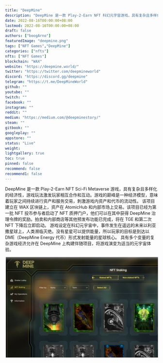 ```yaml
---
title: "DeepMine"
description: "DeepMine 是一款 Play-2-Earn NFT 科幻元宇宙游戏，具有复杂且多样化的经济学特点。"
date: 2022-08-16T00:00:00+08:00
lastmod: 2022-08-16T00:00:00+08:00
draft: false
authors: ["boogArno"]
featuredImage: "deepmine.png"
tags: ["NFT Games","DeepMine"]
categories: ["nfts"]
nfts: ["NFT Games"]
blockchain: "WAX"
website: "https://deepmine.world/"
twitter: "https://twitter.com/deepmineworld"
discord: "https://discord.gg/deepmine"
telegram: "https://t.me/DeepMineWorld"
github: ""
youtube: ""
twitch: ""
facebook: ""
instagram: ""
reddit: ""
medium: "https://medium.com/@deepminestory/"
steam: ""
gitbook: ""
googleplay: ""
appstore: ""
status: "Live"
weight: 
lightgallery: true
toc: true
pinned: false
recommend: false
recommend1: false
---
```

DeepMine 是一款 Play-2-Earn NFT Sci-Fi Metaverse 游戏，具有复杂且多样化的经济性，游戏玩法激发玩家相互合作和互动。游戏的巅峰是一种经济模型，意味着玩家之间持续进行资产和服务交易，刺激游戏内资产和代币的流动性。
该项目建立在 WAX 区块链上，资产在 AtomicHub 和内部市场上交易。该项目已经为第一批 NFT 投币参与者启动了 NFT 质押门户，他们可以在其中获得 DeepMine 治理令牌的奖励。拍卖和内部商店等其他预发布功能已完成，将在 TGE 和第二次 NFT 下降后立即启动。
游戏设定在科幻元宇宙中，事件发生在遥远的未来以利亚撒星球上，人类濒临灭绝。没有星星可以提供能量，所以玩家的目标是到达以 DME（DeepMine Energy 代币）形式发射能量的星球核心。
具有多个变量的复杂游戏经济允许在 DeepMine 上构建伴随项目，将游戏演变为适当的元宇宙体验。

![deepmine-dapp-games-wax-image1_69c65f3c304f74139bfc21d4a4a9f82d](deepmine-dapp-games-wax-image1_69c65f3c304f74139bfc21d4a4a9f82d.webp)